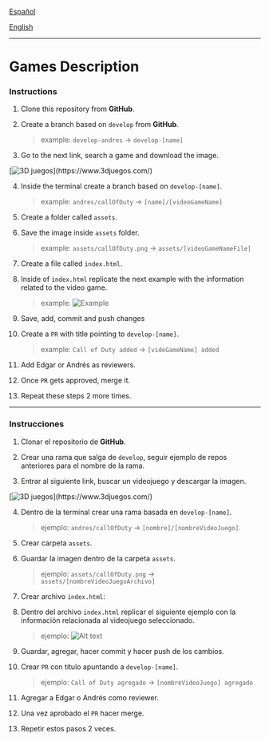 [Español](#instrucciones)

[English](#instructions)

---

# Games Description

### Instructions

1. Clone this repository from **GitHub**.

2. Create a branch based on `develop` from **GitHub**.

    > example: `develop-andres` -> `develop-[name]`

3. Go to the next link, search a game and download the image.

[![3D juegos](https://img.weblogssl.com/css/3djuegos/p/tech-d/images/head-brand-logo.svg?v=155")](https://www.3djuegos.com/)

4. Inside the terminal create a branch based on `develop-[name]`.

    > example: `andres/callOfDuty` -> `[name]/[videoGameName]`

5. Create a folder called `assets`.

6. Save the image inside `assets` folder.

    > example: `assets/callOfDuty.png` -> `assets/[videoGameNameFile]`

7. Create a file called `index.html`.

8. Inside of `index.html` replicate the next example with the information related to the video game.

    > example: ![Example](example.png)

9. Save, add, commit and push changes

10. Create a `PR` with title pointing to `develop-[name]`.

    > example: `Call of Duty added` -> `[videGameName] added`

11. Add Edgar or Andrés as reviewers.

12. Once `PR` gets approved, merge it.

13. Repeat these steps 2 more times.

---

### Instrucciones

1. Clonar el repositorio de **GitHub**.

2. Crear una rama que salga de `develop`, seguir ejemplo de repos anteriores para el nombre de la rama.

3. Entrar al siguiente link, buscar un videojuego y descargar la imagen.

[![3D juegos](https://img.weblogssl.com/css/3djuegos/p/tech-d/images/head-brand-logo.svg?v=155")](https://www.3djuegos.com/)

4. Dentro de la terminal crear una rama basada en `develop-[name]`.

    > ejemplo: `andres/callOfDuty` -> `[nombre]/[nombreVideoJuego]`.

5. Crear carpeta `assets`.

6. Guardar la imagen dentro de la carpeta `assets`.

    > ejemplo: `assets/callOfDuty.png` -> `assets/[nombreVideoJuegoArchivo]`

7. Crear archivo `index.html`:

8. Dentro del archivo `index.html` replicar el siguiente ejemplo con la información relacionada al videojuego seleccionado.

    > ejemplo: ![Alt text](example.png)

9. Guardar, agregar, hacer commit y hacer push de los cambios.

10. Crear `PR` con título apuntando a `develop-[name]`.

    > ejemplo: `Call of Duty agregado` -> `[nombreVideoJuego] agregado`

11. Agregar a Edgar o Andrés como reviewer.

12. Una vez aprobado el `PR` hacer merge.

13. Repetir estos pasos 2 veces.

